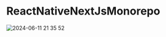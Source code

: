 # ReactNativeNextJsMonorepo
![2024-06-11 21 35 52](https://github.com/dnrpcode/react-native-nextjs-monorepo/assets/109610332/0af6a8f1-9dc4-4d2b-9d8a-535827201212)
